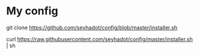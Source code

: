 # My config

git clone https://github.com/seyhadot/config/blob/master/installer.sh


curl https://raw.githubusercontent.com/seyhadot/config/master/installer.sh | sh

